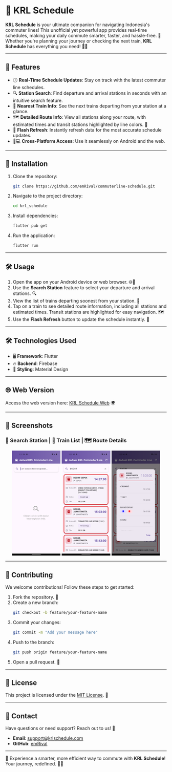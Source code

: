 # 🚆 KRL Schedule

**KRL Schedule** is your ultimate companion for navigating Indonesia's commuter lines! This unofficial yet powerful app provides real-time schedules, making your daily commute smarter, faster, and hassle-free. 🌟 Whether you're planning your journey or checking the next train, **KRL Schedule** has everything you need! 🚉✨

---

## 🌟 Features

- 🕒 **Real-Time Schedule Updates**: Stay on track with the latest commuter line schedules.
- 🔍 **Station Search**: Find departure and arrival stations in seconds with an intuitive search feature.
- 🚄 **Nearest Train Info**: See the next trains departing from your station at a glance.
- 🗺️ **Detailed Route Info**: View all stations along your route, with estimated times and transit stations highlighted by line colors. 🎨
- 🔄 **Flash Refresh**: Instantly refresh data for the most accurate schedule updates.
- 📱💻 **Cross-Platform Access**: Use it seamlessly on Android and the web.

---

## 🚀 Installation

1. Clone the repository:
    ```bash
    git clone https://github.com/emRival/commuterline-schedule.git
    ```
2. Navigate to the project directory:
    ```bash
    cd krl_schedule
    ```
3. Install dependencies:
    ```bash
    flutter pub get
    ```
4. Run the application:
    ```bash
    flutter run
    ```

---

## 🛠️ Usage

1. Open the app on your Android device or web browser. 🌐📱
2. Use the **Search Station** feature to select your departure and arrival stations. 🔍
3. View the list of trains departing soonest from your station. 🚄
4. Tap on a train to see detailed route information, including all stations and estimated times. Transit stations are highlighted for easy navigation. 🗺️
5. Use the **Flash Refresh** button to update the schedule instantly. 🔄

---

## 🛠️ Technologies Used

- 🖥️ **Framework**: Flutter
- 🔥 **Backend**: Firebase
- 🎨 **Styling**: Material Design

---

## 🌐 Web Version

Access the web version here: [KRL Schedule Web](https://emrival.github.io/commuterline-schedule/) 🌍

---

## 📸 Screenshots

### 🚉 Search Station | 🚄 Train List | 🗺️ Route Details
<p align="center">
  <img src="screenshots/search_station.png" alt="Search Station" width="30%" />
  <img src="screenshots/train_list.png" alt="Train List" width="30%" />
  <img src="screenshots/route_details.png" alt="Route Details" width="30%" />
</p>

---

## 🤝 Contributing

We welcome contributions! Follow these steps to get started:

1. Fork the repository. 🍴
2. Create a new branch:
    ```bash
    git checkout -b feature/your-feature-name
    ```
3. Commit your changes:
    ```bash
    git commit -m "Add your message here"
    ```
4. Push to the branch:
    ```bash
    git push origin feature/your-feature-name
    ```
5. Open a pull request. 🚀

---

## 📜 License

This project is licensed under the [MIT License](LICENSE). 📄

---

## 📧 Contact

Have questions or need support? Reach out to us! 💌
- **Email**: support@krlschedule.com
- **GitHub**: [emRival](https://github.com/emRival)

---

🌟 Experience a smarter, more efficient way to commute with **KRL Schedule**! Your journey, redefined. 🚉✨
